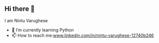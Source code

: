 ## Hi there 👋


 I am Nintu Varughese  



- 🌱 I’m currently learning Python
- 📫 How to reach me:www.linkedin.com/in/nintu-varughese-12740b246 

